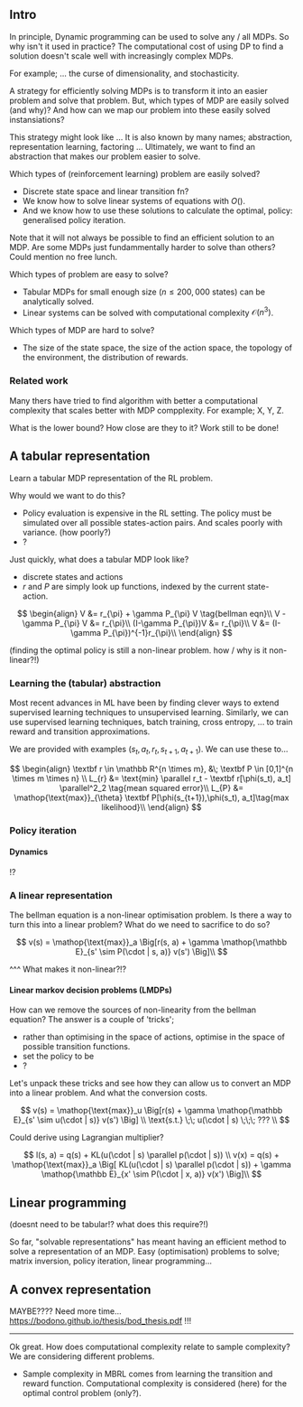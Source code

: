 ## Intro

In principle, Dynamic programming can be used to solve any / all MDPs. So why isn't it used in practice? The computational cost of using DP to find a solution doesn't scale well with increasingly complex MDPs.

<!-- Insert paragraph describing DP's computational complexity-->

For example;
...
the curse of dimensionality, and stochasticity.

<!-- Want to demonstrate the problem being solved -->

A strategy for efficiently solving MDPs is to transform it into an easier problem and solve that problem. But, which types of MDP are easily solved (and why)? And how can we map our problem into these easily solved instansiations?

This strategy might look like ...
It is also known by many names; abstraction, representation learning, factoring ...
Ultimately, we want to find an abstraction that makes our problem easier to solve.

Which types of (reinforcement learning) problem are easily solved?

- Discrete state space and linear transition fn?
- We know how to solve linear systems of equations with $O()$.
- And we know how to use these solutions to calculate the optimal, policy: generalised policy iteration.

Note that it will not always be possible to find an efficient solution to an MDP.
Are some MDPs just fundammentally harder to solve than others?
Could mention no free lunch.

Which types of problem are easy to solve?

- Tabular MDPs for small enough size ($n\le 200,000$ states) can be analytically solved.
- Linear systems can be solved with computational complexity $\mathcal O(n^3)$.

Which types of MDP are hard to solve?
- The size of the state space, the size of the action space, the topology of the environment, the distribution of rewards.


### Related work

Many thers have tried to find algorithm with better a computational complexity that scales better with MDP compplexity.
For example; X, Y, Z.

What is the lower bound? How close are they to it? Work still to be done!

## A tabular representation

Learn a tabular MDP representation of the RL problem.

Why would we want to do this?
- Policy evaluation is expensive in the RL setting. The policy must be simulated over all possible states-action pairs. And scales poorly with variance. (how poorly?)
- ?

Just quickly, what does a tabular MDP look like?
- discrete states and actions
- $r$ and $P$ are simply look up functions, indexed by the current state-action.

$$
\begin{align}
V &= r_{\pi} + \gamma P_{\pi} V \tag{bellman eqn}\\
V - \gamma P_{\pi} V &= r_{\pi}\\
(I-\gamma P_{\pi})V &= r_{\pi}\\
V &= (I-\gamma P_{\pi})^{-1}r_{\pi}\\
\end{align}
$$

(finding the optimal policy is still a non-linear problem. how / why is it non-linear?!)


### Learning the (tabular) abstraction

Most recent advances in ML have been by finding clever ways to extend supervised learning techniques to unsupervised learning. Similarly, we can use supervised learning techniques, batch training, cross entropy, ... to train reward and transition approximations.

We are provided with examples $(s_t, a_t, r_t, s_{t+1}, a_{t+1})$. We can use these to...

$$
\begin{align}
\textbf  r \in \mathbb R^{n \times m}, &\; \textbf P \in [0,1]^{n \times m \times n} \\
L_{r} &= \text{min} \parallel r_t - \textbf r[\phi(s_t), a_t] \parallel^2_2 \tag{mean squared error}\\
L_{P} &= \mathop{\text{max}}_{\theta} \textbf P[\phi(s_{t+1}),\phi(s_t), a_t]\tag{max likelihood}\\
\end{align}
$$

### Policy iteration



#### Dynamics

!?


### A linear representation

The bellman equation is a non-linear optimisation problem.
Is there a way to turn this into a linear problem? What do we need to sacrifice to do so?

$$
v(s) = \mathop{\text{max}}_a \Big[r(s, a) + \gamma \mathop{\mathbb E}_{s' \sim P(\cdot | s, a)} v(s') \Big]\\
$$

^^^ What makes it non-linear?!?


#### Linear markov decision problems (LMDPs)

How can we remove the sources of non-linearity from the bellman equation? The answer is a couple of 'tricks';

- rather than optimising in the space of actions, optimise in the space of possible transition functions.
- set the policy to be
- ?

Let's unpack these tricks and see how they can allow us to convert an MDP into a linear problem. And what the conversion costs.


$$
v(s) = \mathop{\text{max}}_u \Big[r(s) + \gamma \mathop{\mathbb E}_{s' \sim u(\cdot | s)} v(s') \Big] \\
\text{s.t.}  \;\; u(\cdot | s) \;\;\; ??? \\
$$

Could derive using Lagrangian multiplier?

$$
l(s, a) = q(s) + KL(u(\cdot | s) \parallel p(\cdot | s)) \\
v(x) = q(s) + \mathop{\text{max}}_a \Big[ KL(u(\cdot | s) \parallel p(\cdot | s)) +  \gamma \mathop{\mathbb E}_{x' \sim P(\cdot | x, a)} v(x') \Big]\\
$$

## Linear programming

(doesnt need to be tabular!? what does this require?!)

So far, "solvable representations" has meant having an efficient method to solve a representation of an MDP. Easy (optimisation) problems to solve;
matrix inversion, policy iteration, linear programming...

## A convex representation

MAYBE???? Need more time...
https://bodono.github.io/thesis/bod_thesis.pdf !!!


***


Ok great. How does computational complexity relate to sample complexity?
We are considering different problems.
- Sample complexity in MBRL comes from learning the transition and reward function. Computational complexity is considered (here) for the optimal control problem (only?).
